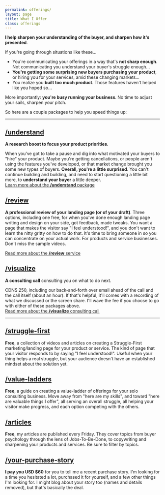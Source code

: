 ```yaml
---
permalink: offerings/
layout: page
title: What I Offer
class: offerings
---
```


**I help sharpen your understanding of the buyer, and sharpen how it's presented**.

If you're going through situations like these...

* You're communicating your offerings in a way that's **not sharp enough.** Not communicating you understand your buyer's struggle enough...
* **You're getting some surprising new buyers purchasing your product**, or hiring you for your services, amid these changing markets...
* You realize you **built too much product**. Those features haven't helped like you hoped so...

More importantly: **you're busy running your business**. No time to adjust your sails, sharpen your pitch.

So here are a couple packages to help you speed things up:

---

## [/understand](/understand)

**A research boost to focus your product priorities.**

When you've got to take a pause and dig into what motivated your buyers to "hire" your product. Maybe you're getting cancellations, or people aren't using the features you've developed, or that market change brought you some new types of buyers. **Overall, you're a little surprised**. You can't continue building and building, and need to start questioning a little bit more, to **understand your buyer** a little deeper.  
[Learn more about the **/understand** package](/understand#details)

## [/review](/review)

**A professional review of your landing page (or of your draft)**. Three options, including one free, for when you've done enough landing page writing and design on your side, got feedback, made tweaks. You want a page that makes the visitor say "I feel understood!", and you don't want to learn the nitty gritty on how to do that. It's time to bring someone in so you can concentrate on your actual work. For products and service businesses. Don't miss the sample videos.

[Read more about the **/review** service](/review#details)

## [/visualize](/visualize)

**A consulting call** consulting you on what to do next.

CDN$&nbsp;250, including our back-and-forth over email ahead of the call and the call itself (about an hour). If that's helpful, it'll comes with a recording of what we discussed or the screen share. I'll wave the fee if you choose to go with either of these packages above.  
[Read more about the **/visualize** consulting call](/visualize#details)

---

## [/struggle-first](/struggle-first)

**Free**, a collection of videos and articles on creating a Struggle-First marketing/landing page for your product or service. The kind of page that your visitor responds to by saying "I feel understood!". Useful when your thing helps a real struggle, but your audience doesn't have an established mindset about the solution yet.

## [/value-ladders](/value-ladders)

**Free**, a guide on creating a value-ladder of offerings for your solo consulting business. Move away from "here are my skills", and toward "here are valuable things I offer", all serving an overall struggle, all helping your visitor make progress, and each option competing with the others.

## [/articles](/articles)

**Free**, my articles are published every Friday. They cover topics from buyer psychology through the lens of Jobs-To-Be-Done, to copywriting and sharpening your products and services. Be sure to filter by topics.

## [/your-purchase-story](/your-purchase-story)

**I pay _you_ USD $60** for you to tell me a recent purchase story. I'm looking for a time you hesitated a lot, purchased it for yourself, and a few other things I'm looking for. I might blog about your story too (names and details removed), but that's basically the deal.

